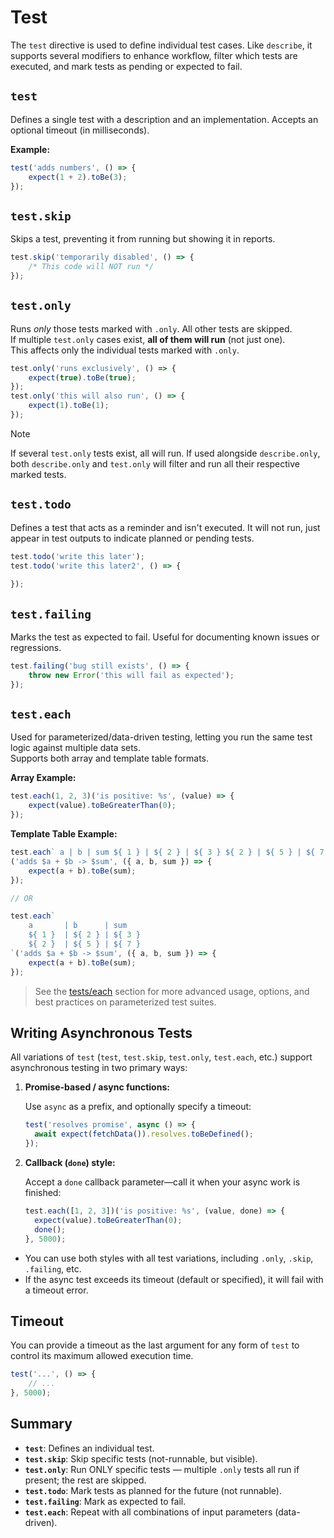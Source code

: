 # Test

The `test` directive is used to define individual test cases. 
Like `describe`, it supports several modifiers to enhance workflow, 
filter which tests are executed, and mark tests as pending or expected to fail.

## `test`

Defines a single test with a description and an implementation. 
Accepts an optional timeout (in milliseconds).

**Example:**

```ts
test('adds numbers', () => {
    expect(1 + 2).toBe(3);
});
```

## `test.skip`

Skips a test, preventing it from running but showing it in reports.

```ts
test.skip('temporarily disabled', () => { 
    /* This code will NOT run */
});
```

## `test.only`

Runs *only* those tests marked with `.only`. All other tests are skipped.  
If multiple `test.only` cases exist, **all of them will run** (not just one).  
This affects only the individual tests marked with `.only`.

```ts
test.only('runs exclusively', () => {
    expect(true).toBe(true);
});
test.only('this will also run', () => {
    expect(1).toBe(1);
});

```

> [!NOTE]
> If several `test.only` tests exist, all will run. 
> If used alongside `describe.only`, both `describe.only` and `test.only` will filter and run all their respective marked tests.

## `test.todo`

Defines a test that acts as a reminder and isn't executed. It will not run, just appear in test outputs to indicate planned or pending tests.

```ts
test.todo('write this later');
test.todo('write this later2', () => {
    
});
```

## `test.failing`
Marks the test as expected to fail. Useful for documenting known issues or regressions.

```ts
test.failing('bug still exists', () => {
    throw new Error('this will fail as expected');
});
```

## `test.each`

Used for parameterized/data-driven testing, letting you run the same test logic against multiple data sets.  
Supports both array and template table formats.

**Array Example:**

```ts
test.each(1, 2, 3)('is positive: %s', (value) => {
    expect(value).toBeGreaterThan(0);
});
```

**Template Table Example:**

```ts
test.each` a | b | sum ${ 1 } | ${ 2 } | ${ 3 } ${ 2 } | ${ 5 } | ${ 7 }`
('adds $a + $b -> $sum', ({ a, b, sum }) => {
    expect(a + b).toBe(sum);
});

// OR

test.each`
    a       | b      | sum
    ${ 1 }  | ${ 2 } | ${ 3 }
    ${ 2 }  | ${ 5 } | ${ 7 }
`('adds $a + $b -> $sum', ({ a, b, sum }) => {
    expect(a + b).toBe(sum);
});

```

> See the [tests/each](/tests/each) section for more advanced usage, options, and best practices on parameterized test suites.

## Writing Asynchronous Tests

All variations of `test` (`test`, `test.skip`, `test.only`, `test.each`, etc.) support asynchronous testing in two primary ways:

1. **Promise-based / async functions:**

   Use `async` as a prefix, and optionally specify a timeout:

   ```ts
   test('resolves promise', async () => {
     await expect(fetchData()).resolves.toBeDefined();
   });
   ```

2. **Callback (`done`) style:**

   Accept a `done` callback parameter—call it when your async work is finished:

   ```ts
   test.each([1, 2, 3])('is positive: %s', (value, done) => {
     expect(value).toBeGreaterThan(0);
     done();
   }, 5000);
   ```

- You can use both styles with all test variations, including `.only`, `.skip`, `.failing`, etc.
- If the async test exceeds its timeout (default or specified), it will fail with a timeout error.

## Timeout

You can provide a timeout as the last argument for any form of `test` to control its maximum allowed execution time.

```ts
test('...', () => {
    // ...
}, 5000);
```

## Summary

- **`test`**: Defines an individual test.
- **`test.skip`**: Skip specific tests (not-runnable, but visible).
- **`test.only`**: Run ONLY specific tests — multiple `.only` tests all run if present; the rest are skipped.
- **`test.todo`**: Mark tests as planned for the future (not runnable).
- **`test.failing`**: Mark as expected to fail.
- **`test.each`**: Repeat with all combinations of input parameters (data-driven).

